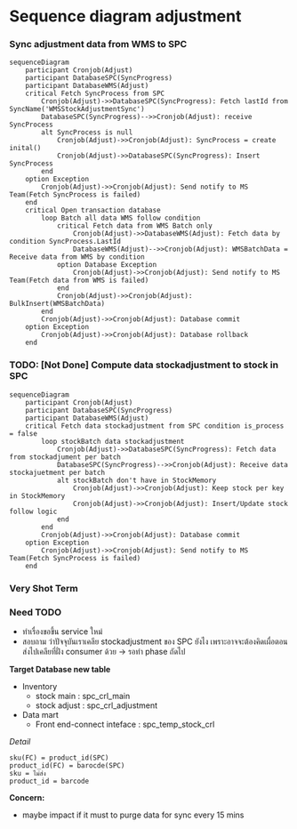 # Sequence diagram adjustment

### Sync adjustment data from WMS to SPC

```mermaid
sequenceDiagram
    participant Cronjob(Adjust)
    participant DatabaseSPC(SyncProgress)
    participant DatabaseWMS(Adjust)
    critical Fetch SyncProcess from SPC
        Cronjob(Adjust)->>DatabaseSPC(SyncProgress): Fetch lastId from SyncName('WMSStockAdjustmentSync')
        DatabaseSPC(SyncProgress)-->>Cronjob(Adjust): receive SyncProcess
        alt SyncProcess is null
            Cronjob(Adjust)->>Cronjob(Adjust): SyncProcess = create inital()
            Cronjob(Adjust)->>DatabaseSPC(SyncProgress): Insert SyncProcess
        end
    option Exception
        Cronjob(Adjust)->>Cronjob(Adjust): Send notify to MS Team(Fetch SyncProcess is failed)
    end
    critical Open transaction database
        loop Batch all data WMS follow condition 
            critical Fetch data from WMS Batch only
                Cronjob(Adjust)->>DatabaseWMS(Adjust): Fetch data by condition SyncProcess.LastId
                DatabaseWMS(Adjust)-->>Cronjob(Adjust): WMSBatchData = Receive data from WMS by condition
            option Database Exception
                Cronjob(Adjust)->>Cronjob(Adjust): Send notify to MS Team(Fetch data from WMS is failed)
            end
            Cronjob(Adjust)->>Cronjob(Adjust): BulkInsert(WMSBatchData)
        end
        Cronjob(Adjust)->>Cronjob(Adjust): Database commit
    option Exception
        Cronjob(Adjust)->>Cronjob(Adjust): Database rollback
    end
```

### TODO: [Not Done] Compute data stockadjustment to stock in SPC

```mermaid
sequenceDiagram
    participant Cronjob(Adjust)
    participant DatabaseSPC(SyncProgress)
    participant DatabaseWMS(Adjust)
    critical Fetch data stockadjustment from SPC condition is_process = false
        loop stockBatch data stockadjustment
            Cronjob(Adjust)->>DatabaseSPC(SyncProgress): Fetch data from stockadjument per batch
            DatabaseSPC(SyncProgress)-->>Cronjob(Adjust): Receive data stockajuetment per batch
            alt stockBatch don't have in StockMemory
                Cronjob(Adjust)->>Cronjob(Adjust): Keep stock per key in StockMemory
                Cronjob(Adjust)->>Cronjob(Adjust): Insert/Update stock follow logic
            end
        end
        Cronjob(Adjust)->>Cronjob(Adjust): Database commit
    option Exception
        Cronjob(Adjust)->>Cronjob(Adjust): Send notify to MS Team(Fetch SyncProcess is failed)
    end
```

### Very Shot Term

### Need TODO
- ทำเรื่องขอขึ้น service ใหม่
- สอบถาม ว่าปัจจุบันเราเคลีย stockadjustment ของ SPC ยังไง เพราะอาจจะต้องคิดเผื่อตอน ส่งไปเคลียที่ฝั่ง consumer ด้วย -> รอทำ phase ถัดไป

**Target Database new table**
- Inventory
    - stock main : spc_crl_main
    - stock adjust : spc_crl_adjustment
- Data mart
    - Front end-connect inteface : spc_temp_stock_crl

*Detail*

    sku(FC) = product_id(SPC)
    product_id(FC) = barocde(SPC)
    sku = ไม่ส่ง
    product_id = barcode

**Concern:** 
- maybe impact if it must to purge data for sync every 15 mins